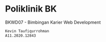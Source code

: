 # Poliklinik BK

BKWD07 - Bimbingan Karier Web Development

```bash
Kevin Taufiqurrohman
A11.2020.12843
```
